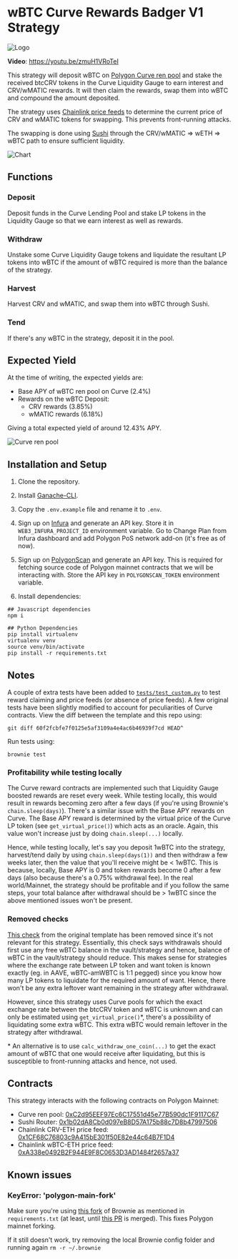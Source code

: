 # wBTC Curve Rewards Badger V1 Strategy

![Logo](https://user-images.githubusercontent.com/27727946/124469287-cb083b00-ddb7-11eb-934e-4ed6b25ac24f.png)

**Video**: https://youtu.be/zmuH1VRoTeI

This strategy will deposit wBTC on [Polygon Curve ren pool](https://polygon.curve.fi/ren) and stake the received btcCRV tokens in the Curve Liquidity Gauge to earn interest and CRV/wMATIC rewards.
It will then claim the rewards, swap them into wBTC and compound the amount deposited.

The strategy uses [Chainlink price feeds](https://docs.chain.link/docs/matic-addresses) to determine the current price of CRV and wMATIC tokens for swapping. This prevents front-running attacks.

The swapping is done using [Sushi](https://sushi.com) through the CRV/wMATIC => wETH => wBTC path to ensure sufficient liquidity.

![Chart](https://user-images.githubusercontent.com/27727946/124488648-b5057500-ddcd-11eb-9d10-ab3eb2b08c7a.png)

## Functions
### Deposit
Deposit funds in the Curve Lending Pool and stake LP tokens in the Liquidity Gauge so that we earn interest as well as rewards.

### Withdraw
Unstake some Curve Liquidity Gauge tokens and liquidate the resultant LP tokens into wBTC if the amount of wBTC required is more than the balance of the strategy.

### Harvest
Harvest CRV and wMATIC, and swap them into wBTC through Sushi.

### Tend
If there's any wBTC in the strategy, deposit it in the pool.

## Expected Yield
At the time of writing, the expected yields are:
* Base APY of wBTC ren pool on Curve (2.4%)
* Rewards on the wBTC Deposit:
  * CRV rewards (3.85%)
  * wMATIC rewards (6.18%)

Giving a total expected yield of around 12.43% APY.

![Curve ren pool](https://user-images.githubusercontent.com/27727946/124488874-fc8c0100-ddcd-11eb-99c1-153d94fcaa60.png)


## Installation and Setup

1. Clone the repository.

2. Install [Ganache-CLI](https://github.com/trufflesuite/ganache-cli).

3. Copy the `.env.example` file and rename it to `.env`.

4. Sign up on [Infura](https://infura.io/) and generate an API key. Store it in `WEB3_INFURA_PROJECT_ID` environment variable. Go to Change Plan from Infura dashboard and add Polygon PoS network add-on (it's free as of now).

5. Sign up on [PolygonScan](https://polygonscan.com) and generate an API key. This is required for fetching source code of Polygon mainnet contracts that we will be interacting with. Store the API key in `POLYGONSCAN_TOKEN` environment variable.

6. Install dependencies:
```
## Javascript dependencies
npm i

## Python Dependencies
pip install virtualenv
virtualenv venv
source venv/bin/activate
pip install -r requirements.txt
```

## Notes
A couple of extra tests have been added to [`tests/test_custom.py`](tests/test_custom.py) to test reward claiming and price feeds (or absence of price feeds). A few original tests have been slightly modified to account for peculiarities of Curve contracts. View the diff between the template and this repo using:
```
git diff 60f2fcbfe7f0125e5af3109a4e4ac6b46939f7cd HEAD^
```

Run tests using:

```
brownie test
```

### Profitability while testing locally
The Curve reward contracts are implemented such that Liquidity Gauge boosted rewards are reset every week. While testing locally, this would result in rewards becoming zero after a few days (if you're using Brownie's `chain.sleep(days)`). There's a similar issue with the Base APY rewards on Curve. The Base APY reward is determined by the virtual price of the Curve LP token (see `get_virtual_price()`) which acts as an oracle. Again, this value won't increase just by doing `chain.sleep(...)` locally.

Hence, while testing locally, let's say you deposit 1wBTC into the strategy, harvest/tend daily by using `chain.sleep(days(1))` and then withdraw a few weeks later, then the value that you'll receive might be < 1wBTC. This is because, locally, Base APY is 0 and token rewards become 0 after a few days (also because there's a 0.75% withdrawal fee). In the real world/Mainnet, the strategy should be profitable and if you follow the same steps, your total balance after withdrawal should be > 1wBTC since the above mentioned issues won't be present.

### Removed checks

[This check](https://github.com/Badger-Finance/badger-strategy-mix-v1/blob/main/helpers/StrategyCoreResolver.py#L226-L235) from the original template has been removed since it's not relevant for this strategy. Essentially, this check says withdrawals should first use any free wBTC balance in the vault/strategy and hence, balance of wBTC in the vault/strategy should reduce. This makes sense for strategies where the exchange rate between LP token and want token is known exactly (eg. in AAVE, wBTC-amWBTC is 1:1 pegged) since you know how many LP tokens to liquidate for the required amount of want. Hence, there won't be any extra leftover want remaining in the strategy after withdrawal.

However, since this strategy uses Curve pools for which the exact exchange rate between the btcCRV token and wBTC is unknown and can only be estimated using `get_virtual_price()`*, there's a possibility of liquidating some extra wBTC. This extra wBTC would remain leftover in the strategy after withdrawal.

\* An alternative is to use `calc_withdraw_one_coin(...)` to get the exact amount of wBTC that one would receive after liquidating, but this is susceptible to front-running attacks and hence, not used.

## Contracts

This strategy interacts with the following contracts on Polygon Mainnet:
* Curve ren pool: [0xC2d95EEF97Ec6C17551d45e77B590dc1F9117C67](https://polygonscan.com/address/0xc2d95eef97ec6c17551d45e77b590dc1f9117c67#code)
* Sushi Router: [0x1b02dA8Cb0d097eB8D57A175b88c7D8b47997506](https://polygonscan.com/address/0x1b02da8cb0d097eb8d57a175b88c7d8b47997506#code)
* Chainlink CRV-ETH price feed: [0x1CF68C76803c9A415bE301f50E82e44c64B7F1D4](https://polygonscan.com/address/0x1cf68c76803c9a415be301f50e82e44c64b7f1d4#code)
* Chainlink wBTC-ETH price feed: [0xA338e0492B2F944E9F8C0653D3AD1484f2657a37](https://polygonscan.com/address/0xa338e0492b2f944e9f8c0653d3ad1484f2657a37#code)

## Known issues
### KeyError: 'polygon-main-fork'

Make sure you're using [this fork](https://github.com/shuklaayush/brownie) of Brownie as mentioned in `requirements.txt` (at least, until [this PR](https://github.com/eth-brownie/brownie/pull/1135) is merged). This fixes Polygon mainnet forking.

If it still doesn't work, try removing the local Brownie config folder and running again
```rm -r ~/.brownie```
